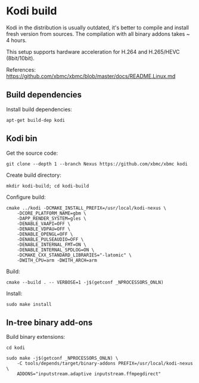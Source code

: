 # Kodi build

Kodi in the distribution is usually outdated, it's better to compile and install fresh version from sources.
The compilation with all binary addons takes ~ 4 hours.

This setup supports hardware acceleration for H.264 and H.265/HEVC (8bit/10bit).

References: <https://github.com/xbmc/xbmc/blob/master/docs/README.Linux.md>

## Build dependencies

Install build dependencies:

```shell
apt-get build-dep kodi
```

## Kodi bin

Get the source code:

```shell
git clone --depth 1 --branch Nexus https://github.com/xbmc/xbmc kodi
```

Create build directory:

```shell
mkdir kodi-build; cd kodi-build
```

Configure build:

```shell
cmake ../kodi -DCMAKE_INSTALL_PREFIX=/usr/local/kodi-nexus \
    -DCORE_PLATFORM_NAME=gbm \
    -DAPP_RENDER_SYSTEM=gles \
    -DENABLE_VAAPI=OFF \
    -DENABLE_VDPAU=OFF \
    -DENABLE_OPENGL=OFF \
    -DENABLE_PULSEAUDIO=OFF \
    -DENABLE_INTERNAL_FMT=ON \
    -DENABLE_INTERNAL_SPDLOG=ON \
    -DCMAKE_CXX_STANDARD_LIBRARIES="-latomic" \
    -DWITH_CPU=arm -DWITH_ARCH=arm
```

Build:

```shell
cmake --build . -- VERBOSE=1 -j$(getconf _NPROCESSORS_ONLN)
```

Install:

```shell
sudo make install
```

## In-tree binary add-ons

Build binary extensions:

```shell
cd kodi
```

```shell
sudo make -j$(getconf _NPROCESSORS_ONLN) \
    -C tools/depends/target/binary-addons PREFIX=/usr/local/kodi-nexus \
    ADDONS="inputstream.adaptive inputstream.ffmpegdirect"
```
